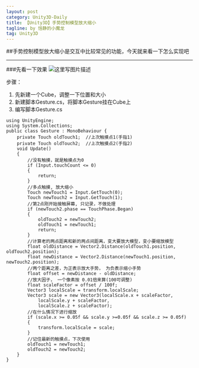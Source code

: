 ```yaml
---
layout: post
category: Unity3D-Daily
title: 【Unity3D】手势控制模型放大缩小
tagline: by 恬静的小魔龙
tag: Unity3D
---
```


##手势控制模型放大缩小是交互中比较常见的功能，今天就来看一下怎么实现吧


----------


###先看一下效果
![这里写图片描述](https://img-blog.csdn.net/20180612112511880?watermark/2/text/aHR0cHM6Ly9ibG9nLmNzZG4ubmV0L3E3NjQ0MjQ1Njc=/font/5a6L5L2T/fontsize/400/fill/I0JBQkFCMA==/dissolve/70)

步骤：

 1.   先新建一个Cube，调整一下位置和大小
 2.   新建脚本Gesture.cs，将脚本Gesture挂在Cube上
 3.   编写脚本Gesture.cs
 
 

```
using UnityEngine;
using System.Collections;
public class Gesture : MonoBehaviour {
    private Touch oldTouch1;  //上次触摸点1(手指1)
    private Touch oldTouch2;  //上次触摸点2(手指2)
    void Update()
    {
        //没有触摸，就是触摸点为0
        if (Input.touchCount <= 0)
        {
            return;
        }     
        //多点触摸, 放大缩小
        Touch newTouch1 = Input.GetTouch(0);
        Touch newTouch2 = Input.GetTouch(1);
        //第2点刚开始接触屏幕, 只记录，不做处理
        if (newTouch2.phase == TouchPhase.Began)
        {
            oldTouch2 = newTouch2;
            oldTouch1 = newTouch1;
            return;
        }
        //计算老的两点距离和新的两点间距离，变大要放大模型，变小要缩放模型
        float oldDistance = Vector2.Distance(oldTouch1.position, oldTouch2.position);
        float newDistance = Vector2.Distance(newTouch1.position, newTouch2.position);
        //两个距离之差，为正表示放大手势， 为负表示缩小手势
        float offset = newDistance - oldDistance;
        //放大因子， 一个像素按 0.01倍来算(100可调整)
        float scaleFactor = offset / 100f;
        Vector3 localScale = transform.localScale;
        Vector3 scale = new Vector3(localScale.x + scaleFactor,
            localScale.y + scaleFactor,
            localScale.z + scaleFactor);
        //在什么情况下进行缩放
        if (scale.x >= 0.05f && scale.y >=0.05f && scale.z >= 0.05f)
        {
            transform.localScale = scale;
        }
        //记住最新的触摸点，下次使用
        oldTouch1 = newTouch1;
        oldTouch2 = newTouch2;
    }
}
```

